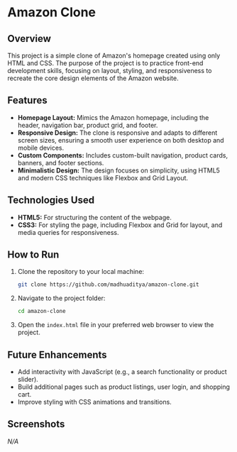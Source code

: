 # Amazon Clone

## Overview
This project is a simple clone of Amazon's homepage created using only HTML and CSS. The purpose of the project is to practice front-end development skills, focusing on layout, styling, and responsiveness to recreate the core design elements of the Amazon website.

## Features
- **Homepage Layout:** Mimics the Amazon homepage, including the header, navigation bar, product grid, and footer.
- **Responsive Design:** The clone is responsive and adapts to different screen sizes, ensuring a smooth user experience on both desktop and mobile devices.
- **Custom Components:** Includes custom-built navigation, product cards, banners, and footer sections.
- **Minimalistic Design:** The design focuses on simplicity, using HTML5 and modern CSS techniques like Flexbox and Grid Layout.

## Technologies Used
- **HTML5:** For structuring the content of the webpage.
- **CSS3:** For styling the page, including Flexbox and Grid for layout, and media queries for responsiveness.

## How to Run
1. Clone the repository to your local machine:
    ```bash
    git clone https://github.com/madhuaditya/amazon-clone.git
    ```
2. Navigate to the project folder:
    ```bash
    cd amazon-clone
    ```
3. Open the `index.html` file in your preferred web browser to view the project.

## Future Enhancements
- Add interactivity with JavaScript (e.g., a search functionality or product slider).
- Build additional pages such as product listings, user login, and shopping cart.
- Improve styling with CSS animations and transitions.

## Screenshots
*N/A*


